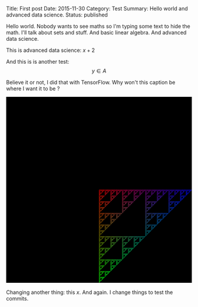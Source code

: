 Title: First post
Date: 2015-11-30
Category: Test
Summary: Hello world and advanced data science.
Status: published


Hello world. Nobody wants to see maths so I'm typing some text to hide the math. 
I'll talk about sets and stuff. And basic linear algebra. And advanced data science. 


This is advanced data science: $x+2$

And this is is another test: $$y\in A$$

Believe it or not, I did that with TensorFlow. Why won't this caption be where I want it to be ?

![Image of a triangle](/images/figure169.png)


Changing another thing: this $x$.
And again. I change things to test the commits.